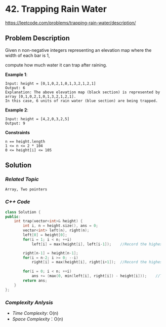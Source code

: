 # 42. Trapping Rain Water

https://leetcode.com/problems/trapping-rain-water/description/

## Problem Description

Given n non-negative integers representing an elevation map where the width of each bar is 1, 

compute how much water it can trap after raining.


**Example 1**:
```
Input: height = [0,1,0,2,1,0,1,3,2,1,2,1]
Output: 6
Explanation: The above elevation map (black section) is represented by array [0,1,0,2,1,0,1,3,2,1,2,1]. 
In this case, 6 units of rain water (blue section) are being trapped.
```
**Example 2**:
```
Input: height = [4,2,0,3,2,5]
Output: 9
```

**Constraints**
```
n == height.length
1 <= n <= 2 * 104
0 <= height[i] <= 105
```

## Solution
    
### _Related Topic_
    Array, Two pointers

### _C++ Code_
```cpp
class Solution {
public:
    int trap(vector<int>& height) {
        int i, n = height.size(), ans = 0;
        vector<int> left(n), right(n);
        left[0] = height[0];
        for(i = 1; i < n; ++i)
            left[i] = max(height[i], left[i-1]);    //Record the highest bar on the left hand

        right[n-1] = height[n-1];
        for(i = n-2; i >= 0; --i)
            right[i] = max(height[i], right[i+1]);  //Record the highest bar on the right hand
        
        for(i = 0; i < n; ++i)
            ans += (max(0, min(left[i], right[i]) - height[i]));    //The water can be trapped : max(0, height[i] - min(highest bar on the left hand, highest bar on the righ hand)
        return ans;
    }
};
```

### _Complexity Anlysis_
- _Time Complexity_: O(n)
- _Space Complexity_：O(n)
